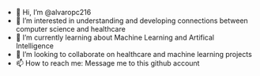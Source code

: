 - 👋 Hi, I’m @alvaropc216
- 👀 I’m interested in understanding and developing connections between computer science and healthcare
- 🌱 I’m currently learning about Machine Learning and Artifical Intelligence
- 💞️ I’m looking to collaborate on healthcare and machine learning projects
- 📫 How to reach me: Message me to this github account


